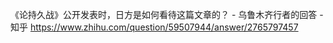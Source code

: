 《论持久战》公开发表时，日方是如何看待这篇文章的？ - 乌鲁木齐行者的回答 - 知乎
https://www.zhihu.com/question/59507944/answer/2765797457
